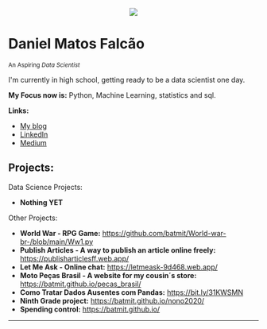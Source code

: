 <p align="center">
  <img src="#" >
</p>

# Daniel Matos Falcão
<sub>An Aspiring *Data Scientist*</sub>

I'm currently in high school, getting ready to be a data scientist one day.

**My Focus now is:** Python, Machine Learning, statistics and sql.

**Links:**
* [My blog](https://futurefundation.github.io/)
* [LinkedIn](https://www.linkedin.com/in/daniel-falc%C3%A3o-7972351ab/)
* [Medium](https://medium.com/@danielmatosfalc)


## Projects:
Data Science Projects:
* **Nothing YET**


Other Projects:

* **World War - RPG Game:** https://github.com/batmit/World-war-br-/blob/main/Ww1.py
* **Publish Articles - A way to publish an article online freely:** https://publisharticlesff.web.app/
* **Let Me Ask - Online chat:** https://letmeask-9d468.web.app/
* **Moto Peças Brasil - A website for my cousin´s store:** https://batmit.github.io/pecas_brasil/
* **Como Tratar Dados Ausentes com Pandas:** https://bit.ly/31KWSMN
* **Ninth Grade project:** https://batmit.github.io/nono2020/
* **Spending control:** https://batmit.github.io/

---


